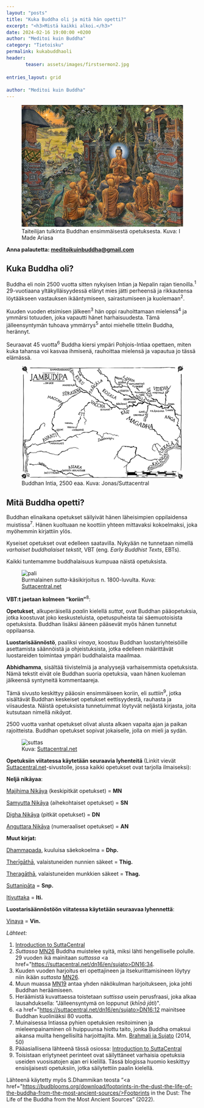 ```yaml
---
layout: "posts"
title: "Kuka Buddha oli ja mitä hän opetti?"
excerpt: "<h3>Mistä kaikki alkoi.</h3>"
date: 2024-02-16 19:00:00 +0200
author: "Meditoi kuin Buddha"
category: "Tietoisku"
permalink: kukabuddhaoli
header: 
       teaser: assets/images/firstsermon2.jpg

entries_layout: grid

author: "Meditoi kuin Buddha"
---
```

<figure>
<img src="assets/images/firstsermon.jpg" alt="Buddhan opetusura alkaa">
<figcaption> Taiteilijan tulkinta Buddhan ensimmäisestä opetuksesta. Kuva: I Made Ariasa</figcaption>
</figure>

<b> Anna palautetta: meditoikuinbuddha@gmail.com</b>

<h2>Kuka Buddha oli?</h2>

Buddha eli noin 2500 vuotta sitten nykyisen Intian ja Nepalin rajan tienoilla.<sup>1</sup> 29-vuotiaana
yltäkylläisyydessä elänyt mies jätti perheensä ja rikkautensa löytääkseen vastauksen ikääntymiseen,
sairastumiseen ja kuolemaan<sup>2</sup>.

Kuuden vuoden etsimisen jälkeen<sup>3</sup> hän oppi rauhoittamaan mielensä<sup>4</sup> ja ymmärsi totuuden, joka vapautti hänet harhaisuudesta. Tämä jälleensyntymän tuhoava ymmärrys<sup>5</sup> antoi miehelle
tittelin Buddha, herännyt.

Seuraavat 45 vuotta<sup>6</sup> Buddha kiersi ympäri Pohjois-Intiaa opettaen, miten kuka tahansa voi kasvaa
ihmisenä, rauhoittaa mielensä ja vapautua jo tässä elämässä.

<figure>
<img src="assets/images/intia.jpg" alt="Buddhan Intia">
<figcaption>Buddhan Intia, 2500 eaa. Kuva: Jonas/Suttacentral</figcaption>
</figure>

<h2>Mitä Buddha opetti?</h2>

Buddhan elinaikana opetukset säilyivät hänen läheisimpien oppilaidensa muistissa<sup>7</sup>. Hänen kuoltuaan
ne koottiin yhteen mittavaksi kokoelmaksi, joka myöhemmin kirjattiin ylös.

Kyseiset opetukset ovat edelleen saatavilla. Nykyään ne tunnetaan nimellä <i>varhaiset buddhalaiset
tekstit</i>, VBT (eng. <i>Early Buddhist Texts</i>, EBTs). 

Kaikki tuntemamme buddhalaisuus kumpuaa näistä opetuksista.

<figure>
<img src="https://suttacentral.net/img/home-page/pali2.avif" alt="pali">
<figcaption> Burmalainen <i>sutta</i>-käsikirjoitus n. 1800-luvulta. Kuva: <a href="https://suttacentral.net">Suttacentral.net</a></figcaption>
</figure>

<b>VBT:t jaetaan kolmeen “koriin”</b><sup>8</sup>:

<b>Opetukset</b>, alkuperäisellä <i>paalin</i> kielellä <i>suttat</i>, ovat Buddhan pääopetuksia, jotka koostuvat joko
keskusteluista, opetuspuheista tai säemuotoisista opetuksista. Buddhan lisäksi ääneen pääsevät myös
hänen tunnetut oppilaansa.

<b>Luostarisäännöstö</b>, paaliksi <i>vinaya</i>, koostuu Buddhan luostariyhteisöille
asettamista säännöistä ja ohjeistuksista, jotka edelleen määrittävät luostareiden toimintaa ympäri
buddhalaista maailmaa.

<b>Abhidhamma</b>, sisältää tiivistelmiä ja analyysejä varhaisemmista opetuksista. Nämä tekstit eivät ole
Buddhan suoria opetuksia, vaan hänen kuoleman jälkeensä syntyneitä kommentaareja.

Tämä sivusto keskittyy pääosin ensimmäiseen koriin, eli <i>suttiin</i><sup>9</sup>, jotka sisältävät Buddhan keskeiset
opetukset eettisyydestä, rauhasta ja viisaudesta. Näistä opetuksista tunnetuimmat
löytyvät neljästä kirjasta, joita kutsutaan nimellä <i>nikāyat</i>.

2500 vuotta vanhat opetukset olivat alusta alkaen vapaita ajan ja paikan
rajoitteista. Buddhan opetukset sopivat jokaiselle, jolla on mieli ja sydän.

<figure>
<img src="https://suttacentral.net/img/home-page/editions2.avif" alt="suttas">
<figcaption> Kuva: <a href="https://suttacentral.net">Suttacentral.net</a></figcaption>
</figure>

<b>Opetuksiin viitatessa käytetään seuraavia lyhenteitä</b> 
(Linkit vievät <a href="https://www.suttacentral.net">Suttacentral.net</a>-sivustolle,
jossa kaikki opetukset ovat tarjolla ilmaiseksi):

<b>Neljä nikāyaa</b>:

<a href="https://suttacentral.net/pitaka/sutta/middle?lang=en">Majjhima Nikāya</a> (keskipitkät opetukset) = <b>MN</b>

<a href="https://suttacentral.net/pitaka/sutta/linked?lang=en">Samyutta Nikāya</a> (aihekohtaiset opetukset) = <b>SN</b>

<a href="https://suttacentral.net/pitaka/sutta/long?lang=en">Digha Nikāya</a> (pitkät opetukset) = <b>DN</b>

<a href="https://suttacentral.net/pitaka/sutta/numbered?lang=en">Anguttara Nikāya</a> (numeraaliset opetukset) = <b>AN</b>

<b>Muut kirjat:</b>

<a href="https://suttacentral.net/dhp?view=normal&lang=en">Dhammapada</a>, kuuluisa säekokoelma = <b>Dhp.</b>

<a href="https://suttacentral.net/pitaka/sutta/minor/kn/thig?lang=en">Therīgāthā</a>, valaistuneiden nunnien säkeet = <b>Thig.</b>

<a href="https://suttacentral.net/pitaka/sutta/minor/kn/thag?lang=en">Theragāthā</a>, valaistuneiden munkkien säkeet = <b>Thag.</b>

<a href="https://suttacentral.net/pitaka/sutta/minor/kn/snp?lang=en">Suttanipāta</a> = <b>Snp.</b>

<a href="https://suttacentral.net/pitaka/sutta/minor/kn/iti?lang=en">Itivuttaka</a> = <b>Iti.</b>

<b>Luostarisäännöstöön viitatessa käytetään seuraavaa lyhennettä</b>:

<a href="https://suttacentral.net/pitaka/vinaya?lang=en">Vinaya</a> = <b>Vin.</b>

<i>Lähteet:</i>
1. <a href="https://suttacentral.net/introduction?lang=en">Introduction to SuttaCentral</a>
2. <i>Suttassa</i> <a href="https://suttacentral.net/mn4/en/sujato">MN26</a> Buddha muistelee syitä, miksi lähti hengelliselle polulle. 29 vuoden ikä mainitaan <i>suttassa</i> <a href="https://suttacentral.net/dn16/en/sujato>DN16:34</a>.
3. Kuuden vuoden harjoitus eri opettajineen ja itsekurittamisineen löytyy niin ikään <i>suttasta</i> <a href="https://suttacentral.net/mn4/en/sujato">MN26</a>.
4. Muun muassa <a href="https://suttacentral.net/mn19/en/sujato">MN19</a> antaa yhden näkökulman harjoitukseen, joka johti Buddhan heräämiseen.
5. Heräämistä kuvattaessa toistetaan <i>suttissa</i> usein perusfraasi, joka alkaa lausahduksella: "Jälleensyntymä on loppunut (<i>khīṇā jāti</i>)".
6. <a href="https://suttacentral.net/dn16/en/sujato>DN16:12</a> mainitsee Buddhan kuoliniäksi 80 vuotta.
7. Muinaisessa Intiassa pyhien opetuksien resitoiminen ja mieleenpainaminen oli huippuunsa hiottu taito, jonka Buddha omaksui aikansa muilta hengellisiltä harjoittajilta. Mm. <a href="https://ocbs.org/wp-content/uploads/2015/09/authenticity.pdf">Brahmali ja Sujato</a> (2014, 50)
8. Pääasiallisena lähteenä tässä osiossa: <a href="https://suttacentral.net/introduction?lang=en">Introduction to SuttaCentral</a>
9. Toisistaan eriytyneet perinteet ovat säilyttäneet varhaisia opetuksia useiden vuosisatojen ajan eri kielillä. Tässä blogissa huomio keskittyy ensisijaisesti opetuksiin, jotka säilytettiin paalin kielellä.


Lähteenä käytetty myös S.Dhammikan teosta “<a href="https://budblooms.org/download/footprints-in-the-dust-the-life-of-the-buddha-from-the-most-ancient-sources/>Footprints in the Dust: The Life of the Buddha from the Most Ancient Sources</a>” (2022).
